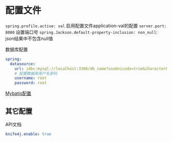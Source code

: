 # 配置文件

`spring.profile.active: val` 启用配置文件application-val的配置
`server.port: 8080` 设置端口号
`spring.Jackson.default-property-inclusion: non_null`: json结果中不包含null值

数据库配置

```yml
spring:
  datasource: 
    url: jdbc:mysql://localhost:3306/db_name?useUnicode=true&characterEncoding=utf-8&serverTimezone=Asia/Shanghai
    # 配置数据库用户名密码
    username: root  
    password: root
```

[Mybatis配置](SpringBoot_MyBatis.md#2-配置)

## 其它配置

API文档

```yml
knife4j.enable: true
```